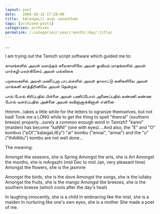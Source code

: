 ```yaml
---
layout: post
date:	2006-10-16 17:28:00
title:  kAlangaLil avaL vasantham
tags: [archived-posts]
categories: archives
permalink: /:categories/:year/:month/:day/:title/
---
```

....

I am trying out the Tamizh script software which <lj user="panneer"> guided me to:

காலங்களில் அவள் வஸந்தம்
கலைகாளிலே அவள் ஓவியம்
மாதங்களில் அவள் மார்கழி
மலர்கிளேய் அவள் மல்லிகை

பறவைகளில் அவள் மணீப்புறா
பாடல்களில் அவள் தாலாட்டு
கனிகளிலே அவள் மாங்கனி
காத்திரினிலே அவள் தென்றல்

பால் போல் சிரிப்பதில் பிள்ளை
அவள் பணிப்போல் அணைப்பதில் கண்ணி
கண்ண போல் வளர்ப்பதில் அன்னை
அவள் கவிஞனாக்கினாள் என்னை






Hmmm...takes a little while for the letters to ogranize themselves, but not bad! Took me a LONG  while to get the thing to spell "thenral" (southern breeze) properly...surely a common enough word in Tamizh? "kanni" (maiden) has become "kaNNI" (one with eyes)....And also, the "E" and "O" kombus ("pOl","kalaigaLilEy")  "ai" kombu ("ennai", "annai") and the "u" ("thAlAttu") kombu are not well done...



The meaning:

Amongst the seasons, she is Spring
Amongst the arts, she is Art
Amongst the months, she is mArgazhi (mid Dec to mid Jan, very pleasant time)
Amongst the flowers, she is the jasmine

Amongst the birds, she is the dove
Amongst the songs, she is the lullaby
Amongst the fruits, she is the mango
Amongst tbe breezes, she is the southern breeze (which cools after the day's heat)

In laughing innocently, she is a child
In embracing like the mist, she is a maiden
In nurturing like one's own eyes, she is a mother
She made a poet of me.
